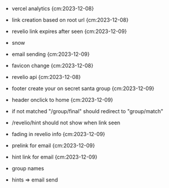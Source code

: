 - vercel analytics {cm:2023-12-08}
- link creation based on root url {cm:2023-12-08}
- revelio link expires after seen {cm:2023-12-09}
- snow
- email sending {cm:2023-12-09}
- favicon change {cm:2023-12-08}
- revelio api {cm:2023-12-08}
- footer create your on secret santa group {cm:2023-12-09}
- header onclick to home {cm:2023-12-09}
- if not matched "/group/final" should redirect to "group/match"
- /revelio/hint should not show when link seen
- fading in revelio info {cm:2023-12-09}
- prelink for email {cm:2023-12-09}
- hint link for email {cm:2023-12-09}
- group names

- hints => email send
